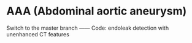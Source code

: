 # AAA (Abdominal aortic aneurysm)
Switch to the master branch —— Code: endoleak detection with unenhanced CT features
